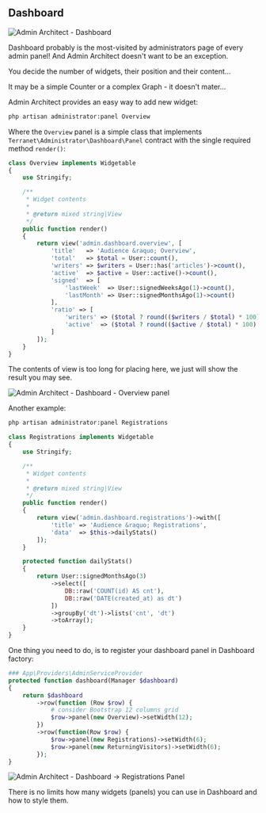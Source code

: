 ## Dashboard

![Admin Architect - Dashboard](http://docs.adminarchitect.com/images/dashboard/dashboard.jpg)

Dashboard probably is the most-visited by administrators page of every admin panel! 
And Admin Architect doesn't want to be an exception.

You decide the number of widgets, their position and their content...

It may be a simple Counter or a complex Graph - it doesn't mater...

Admin Architect provides an easy way to add new widget:

```bash
php artisan administrator:panel Overview
```

Where the `Overview` panel is a simple class that implements `Terranet\Administrator\Dashboard\Panel` contract with the single required method `render()`:

```php
class Overview implements Widgetable
{
    use Stringify;

    /**
     * Widget contents
     *
     * @return mixed string|View
     */
    public function render()
    {
        return view('admin.dashboard.overview', [
            'title'   => 'Audience &raquo; Overview',
            'total'   => $total = User::count(),
            'writers' => $writers = User::has('articles')->count(),
            'active'  => $active = User::active()->count(),
            'signed'  => [
                'lastWeek'  => User::signedWeeksAgo(1)->count(),
                'lastMonth' => User::signedMonthsAgo(1)->count()
            ],
            'ratio' => [
                'writers' => ($total ? round(($writers / $total) * 100) : 0),
                'active'  => ($total ? round(($active / $total) * 100) : 0),
            ]
        ]);
    }
}
```

The contents of view is too long for placing here, we just will show the result you may see.

![Admin Architect - Dashboard - Overview panel](http://docs.adminarchitect.com/images/dashboard/overview.jpg)

Another example:

```bash
php artisan administrator:panel Registrations
```

```php
class Registrations implements Widgetable
{
    use Stringify;

    /**
     * Widget contents
     *
     * @return mixed string|View
     */
    public function render()
    {
        return view('admin.dashboard.registrations')->with([
            'title' => 'Audience &raquo; Registrations',
            'data'  => $this->dailyStats()
        ]);
    }

    protected function dailyStats()
    {
        return User::signedMonthsAgo(3)
            ->select([
				DB::raw('COUNT(id) AS cnt'),
				DB::raw('DATE(created_at) as dt')
			])
            ->groupBy('dt')->lists('cnt', 'dt')
            ->toArray();
    }
}
```

One thing you need to do, is to register your dashboard panel in Dashboard factory:

```php
### App\Providers\AdminServiceProvider
protected function dashboard(Manager $dashboard)
{
    return $dashboard
        ->row(function (Row $row) {
        	# consider Bootstrap 12 columns grid
        	$row->panel(new Overview)->setWidth(12);
        })
        ->row(function(Row $row) {
            $row->panel(new Registrations)->setWidth(6);
            $row->panel(new ReturningVisitors)->setWidth(6);
        });
}
```

![Admin Architect - Dashboard -> Registrations Panel](http://docs.adminarchitect.com/images/dashboard/registrations.jpg)

There is no limits how many widgets (panels) you can use in Dashboard and how to style them.
